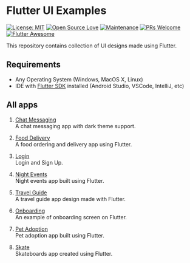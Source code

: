 # Flutter UI Examples

[![License: MIT](https://img.shields.io/badge/License-MIT-yellow.svg)](https://opensource.org/licenses/MIT) [![Open Source Love](https://badges.frapsoft.com/os/v1/open-source.svg?v=102)](https://opensource.org/licenses/MIT) [![Maintenance](https://img.shields.io/badge/Maintained%3F-yes-green.svg)](https://GitHub.com/Naereen/StrapDown.js/graphs/commit-activity) [![PRs Welcome](https://img.shields.io/badge/PRs-welcome-brightgreen.svg?style=flat-square)](http://makeapullrequest.com) [![Flutter Awesome](https://img.shields.io/badge/Awesome-Flutter-blue.svg?longCache=true&style=flat-square)](https://github.com/Solido/awesome-flutter)

This repository contains collection of UI designs made using Flutter.

##  Requirements

- Any Operating System (Windows, MacOS X, Linux)
- IDE with [Flutter SDK](https://flutter.dev/docs/get-started/install) installed (Android Studio, VSCode, IntelliJ, etc)

## All apps

1. [Chat Messaging](https://github.com/vcjpierre/flutter-ui-collection/tree/master/flutter_chat_messaging)<br>
    A chat messaging app with dark theme support. 

2. [Food Delivery](https://github.com/vcjpierre/flutter-ui-collection/tree/master/flutter_food_delivery)<br>
    A food ordering and delivery app using Flutter.

3. [Login](https://github.com/vcjpierre/flutter-ui-collection/tree/master/flutter_login_signup)<br>
    Login and Sign Up.

4. [Night Events](https://github.com/vcjpierre/flutter-ui-collection/tree/master/flutter_night_event)<br>
    Night events app built using Flutter.

5. [Travel Guide](https://github.com/vcjpierre/flutter-ui-collection/tree/master/flutter_travel_guide)<br>
    A travel guide app design made with Flutter.
    
6. [Onboarding](https://github.com/vcjpierre/flutter-ui-collection/tree/master/flutter_onboarding)<br>
    An example of onboarding screen on Flutter.

7. [Pet Adoption](https://github.com/vcjpierre/flutter-ui-collection/tree/master/flutter_pet_adoption)<br>
    Pet adoption app built using Flutter.

8. [Skate](https://github.com/vcjpierre/flutter-ui-collection/tree/master/flutter_skate)<br>
    Skateboards app created using Flutter.


